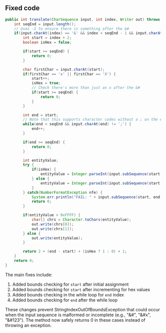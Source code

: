 ## Fixed code
```java
public int translate(CharSequence input, int index, Writer out) throws IOException {
    int seqEnd = input.length();
    // Uses -2 to ensure there is something after the &#
    if(input.charAt(index) == '&' && index < seqEnd - 1 && input.charAt(index + 1) == '#') {
        int start = index + 2;
        boolean isHex = false;

        if(start >= seqEnd) {
            return 0;
        }

        char firstChar = input.charAt(start);
        if(firstChar == 'x' || firstChar == 'X') {
            start++;
            isHex = true;
            // Check there's more than just an x after the &#
            if(start >= seqEnd) {
                return 0;
            }
        }

        int end = start;
        // Note that this supports character codes without a ; on the end
        while(end < seqEnd && input.charAt(end) != ';') {
            end++;
        }

        if(end >= seqEnd) {
            return 0;
        }

        int entityValue;
        try {
            if(isHex) {
                entityValue = Integer.parseInt(input.subSequence(start, end).toString(), 16);
            } else {
                entityValue = Integer.parseInt(input.subSequence(start, end).toString(), 10);
            }
        } catch(NumberFormatException nfe) {
            System.err.println("FAIL: " + input.subSequence(start, end) + "[" + start +"]["+ end +"]");
            return 0;
        }

        if(entityValue > 0xFFFF) {
            char[] chrs = Character.toChars(entityValue);
            out.write(chrs[0]);
            out.write(chrs[1]);
        } else {
            out.write(entityValue);
        }

        return 2 + (end - start) + (isHex ? 1 : 0) + 1;
    }
    return 0;
}
```

The main fixes include:
1. Added bounds checking for `start` after initial assignment
2. Added bounds checking for `start` after incrementing for hex values
3. Added bounds checking in the while loop for `end` index
4. Added bounds checking for `end` after the while loop

These changes prevent StringIndexOutOfBoundsException that could occur when the input sequence is malformed or incomplete (e.g., "&#", "&#x", "&#123"). The method now safely returns 0 in these cases instead of throwing an exception.